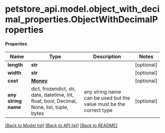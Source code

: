 # petstore_api.model.object_with_decimal_properties.ObjectWithDecimalProperties

#### Properties
Name | Type | Description | Notes
------------ | ------------- | ------------- | -------------
**length** | **str** |  | [optional] 
**width** | **str** |  | [optional] 
**cost** | [**Money**](Money.md) |  | [optional] 
**any string name** | dict, frozendict, str, date, datetime, int, float, bool, Decimal, None, list, tuple, bytes | any string name can be used but the value must be the correct type | [optional]

[[Back to Model list]](../../README.md#documentation-for-models) [[Back to API list]](../../README.md#documentation-for-api-endpoints) [[Back to README]](../../README.md)

